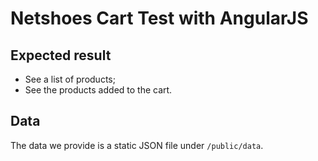 # Netshoes Cart Test with AngularJS

## Expected result

* See a list of products;
* See the products added to the cart.

## Data

The data we provide is a static JSON file under `/public/data`.
